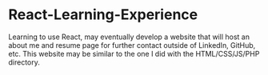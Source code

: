 # React-Learning-Experience

Learning to use React, may eventually develop a website that will host an about me and resume page for further contact outside of LinkedIn, GitHub, etc. This website may be similar to the one I did with the HTML/CSS/JS/PHP directory.
